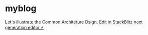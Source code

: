 # myblog
Let's illustrate the Common Architeture Dsign.
[Edit in StackBlitz next generation editor ⚡️](https://stackblitz.com/~/github.com/dabeng/myblog)